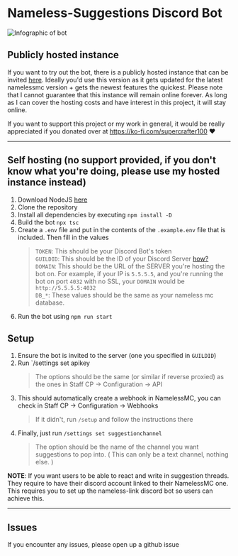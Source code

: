 # Nameless-Suggestions Discord Bot

![Infographic of bot](https://i.imgur.com/wtCKREd.png)

## Publicly hosted instance

If you want to try out the bot, there is a publicly hosted instance that can be invited [here](https://nameless-suggestions.supercrafter100.com). Ideally you'd use this version as it gets updated for the latest namelessmc version + gets the newest features the quickest. Please note that I cannot guarantee that this instance will remain online forever. As long as I can cover the hosting costs and have interest in this project, it will stay online.

If you want to support this project or my work in general, it would be really appreciated if you donated over at https://ko-fi.com/supercrafter100 ❤️

<hr>

## Self hosting (no support provided, if you don't know what you're doing, please use my hosted instance instead)

1. Download NodeJS [here](https://nodejs.org/en/)
2. Clone the repository
3. Install all dependencies by executing `npm install -D`
4. Build the bot `npx tsc`
5. Create a `.env` file and put in the contents of the `.example.env` file that is included. Then fill in the values
   > `TOKEN`: This should be your Discord Bot's token</br>
   > `GUILDID`: This should be the ID of your Discord Server [how?](https://support.discord.com/hc/en-us/articles/206346498-Where-can-I-find-my-User-Server-Message-ID-)</br>
   > `DOMAIN`: This should be the URL of the SERVER you're hosting the bot on. For example, if your IP is `5.5.5.5`, and you're running the bot on port `4032` with no SSL, your `DOMAIN` would be `http://5.5.5.5:4032`</br>
   > `DB_*`: These values should be the same as your nameless mc database.</br>
7. Run the bot using `npm run start`

## Setup
1. Ensure the bot is invited to the server (one you specified in `GUILDID`)
2. Run `/settings set apikey
   > The options should be the same (or similar if reverse proxied) as the ones in Staff CP -> Configuration -> API
3. This should automatically create a webhook in NamelessMC, you can check in Staff CP -> Configuration -> Webhooks
   > If it didn't, run `/setup` and follow the instructions there
4. Finally, just run `/settings set suggestionchannel`
   > The option should be the name of the channel you want suggestions to pop into. ( This can only be a text channel, nothing else. )

**NOTE**: If you want users to be able to react and write in suggestion threads. They require to have their discord account linked to their NamelessMC one. This requires you to set up the nameless-link discord bot so users can achieve this.

<hr>

## Issues

If you encounter any issues, please open up a github issue
